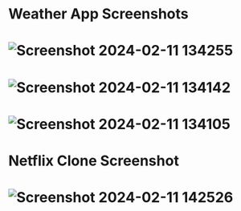 # Weather App Screenshots

# ![Screenshot 2024-02-11 134255](https://github.com/Shailendra712/Bharat-Intern-webdev/assets/157387697/95fea7bf-6f4e-4489-a595-07b7276f38a4)
# ![Screenshot 2024-02-11 134142](https://github.com/Shailendra712/Bharat-Intern-webdev/assets/157387697/4f7d40a9-1066-4dfb-825f-6400896ce51e)
# ![Screenshot 2024-02-11 134105](https://github.com/Shailendra712/Bharat-Intern-webdev/assets/157387697/b4ae5f28-964c-4415-8dcb-14ec88a1f0e1)

# Netflix Clone Screenshot

# ![Screenshot 2024-02-11 142526](https://github.com/Shailendra712/Bharat-Intern-webdev/assets/157387697/7f43843e-d67c-45a5-b9b8-7f4d4f06dbfd)
